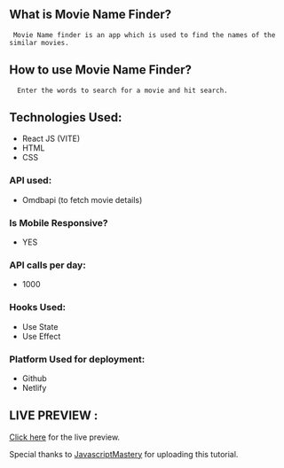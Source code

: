 ## What is Movie Name Finder?

     Movie Name finder is an app which is used to find the names of the similar movies.

## How to use Movie Name Finder?

      Enter the words to search for a movie and hit search.

## Technologies Used:

- React JS (VITE)
- HTML
- CSS

### API used:

- Omdbapi (to fetch movie details)

### Is Mobile Responsive?

- YES

### API calls per day:

- 1000

### Hooks Used:

- Use State
- Use Effect

### Platform Used for deployment:

- Github
- Netlify

## LIVE PREVIEW :

[Click here]() for the live preview.

Special thanks to [JavascriptMastery](https://www.youtube.com/c/JavaScriptMastery) for uploading this tutorial.
